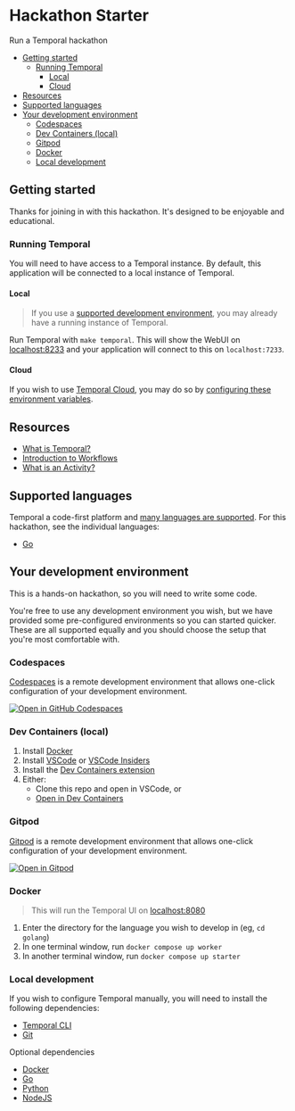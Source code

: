 # Hackathon Starter

Run a Temporal hackathon

<!-- toc -->

* [Getting started](#getting-started)
  * [Running Temporal](#running-temporal)
    * [Local](#local)
    * [Cloud](#cloud)
* [Resources](#resources)
* [Supported languages](#supported-languages)
* [Your development environment](#your-development-environment)
  * [Codespaces](#codespaces)
  * [Dev Containers (local)](#dev-containers-local)
  * [Gitpod](#gitpod)
  * [Docker](#docker)
  * [Local development](#local-development)

<!-- Regenerate with "pre-commit run -a markdown-toc" -->

<!-- tocstop -->

## Getting started

Thanks for joining in with this hackathon. It's designed to be enjoyable and
educational.

### Running Temporal

You will need to have access to a Temporal instance. By default, this application
will be connected to a local instance of Temporal.

#### Local

> If you use a [supported development environment](#your-development-environment),
> you may already have a running instance of Temporal.

Run Temporal with `make temporal`. This will show the WebUI on [localhost:8233](http://localhost:8233)
and your application will connect to this on `localhost:7233`.

#### Cloud

If you wish to use [Temporal Cloud](https://cloud.temporal.io), you may do so
by [configuring these environment variables](https://docs.temporal.io/develop/environment-configuration#configuration-settings).

## Resources

* [What is Temporal?](https://docs.temporal.io/temporal)
* [Introduction to Workflows](https://docs.temporal.io/workflows)
* [What is an Activity?](https://docs.temporal.io/activities)

## Supported languages

Temporal a code-first platform and [many languages are supported](https://docs.temporal.io/encyclopedia/temporal-sdks#official-sdks).
For this hackathon, see the individual languages:

* [Go](./golang)

## Your development environment

This is a hands-on hackathon, so you will need to write some code.

You're free to use any development environment you wish, but we have provided
some pre-configured environments so you can started quicker. These are all supported
equally and you should choose the setup that you're most comfortable with.

### Codespaces

[Codespaces](https://github.com/features/codespaces) is a remote development
environment that allows one-click configuration of your development environment.

[![Open in GitHub Codespaces](https://github.com/codespaces/badge.svg)](https://codespaces.new/temporal-sa/hackathon-starter)

### Dev Containers (local)

1. Install [Docker](https://www.docker.com/get-started/)
1. Install [VSCode](https://code.visualstudio.com/) or [VSCode Insiders](https://code.visualstudio.com/insiders/)
1. Install the [Dev Containers extension](https://marketplace.visualstudio.com/items?itemName=ms-vscode-remote.remote-containers)
1. Either:
    * Clone this repo and open in VSCode, or
    * [Open in Dev Containers](http://vscode.dev/redirect?url=vscode://ms-vscode-remote.remote-containers/cloneInVolume?url=https://github.com/temporal-sa/hackathon-starter)

### Gitpod

[Gitpod](https://www.gitpod.io) is a remote development environment that allows
one-click configuration of your development environment.

[![Open in Gitpod](https://gitpod.io/button/open-in-gitpod.svg)](https://gitpod.io/#https://github.com/temporal-sa/hackathon-starter)

### Docker

> This will run the Temporal UI on [localhost:8080](http://localhost:8080)

1. Enter the directory for the language you wish to develop in (eg, `cd golang`)
1. In one terminal window, run `docker compose up worker`
1. In another terminal window, run `docker compose up starter`

### Local development

If you wish to configure Temporal manually, you will need to install the following
dependencies:

* [Temporal CLI](https://docs.temporal.io/cli)
* [Git](https://git-scm.com/downloads)

Optional dependencies

* [Docker](https://www.docker.com/get-started)
* [Go](https://go.dev)
* [Python](https://www.python.org/downloads)
* [NodeJS](https://nodejs.org/en/download)

